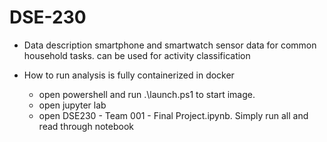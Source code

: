 # DSE-230

- Data description
smartphone and smartwatch sensor data for common household tasks. can be used for activity classification

- How to run
analysis is fully containerized in docker
	- open powershell and run .\launch.ps1 to start image. 
	- open jupyter lab
	- open DSE230 - Team 001 - Final Project.ipynb. Simply run all and read through notebook
